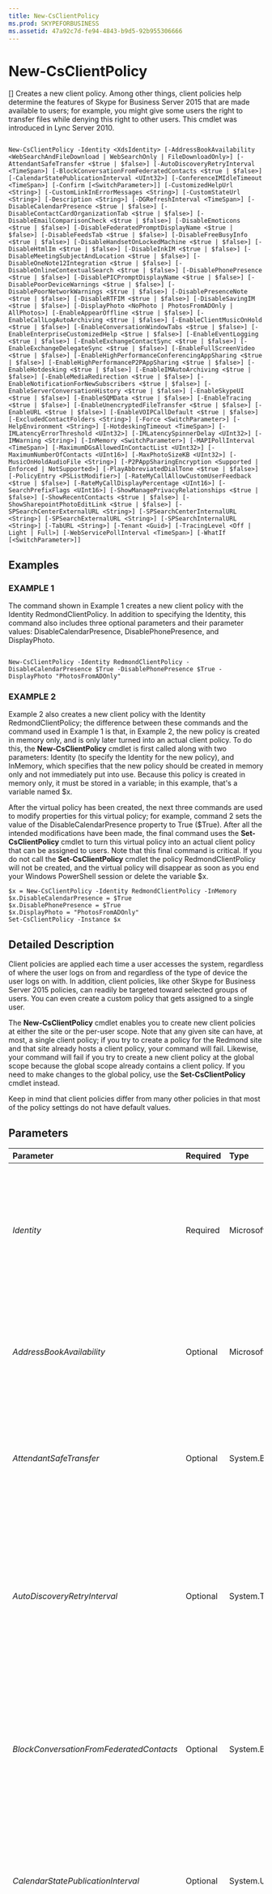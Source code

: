 ```yaml
---
title: New-CsClientPolicy
ms.prod: SKYPEFORBUSINESS
ms.assetid: 47a92c7d-fe94-4843-b9d5-92b955306666
---
```




# New-CsClientPolicy
[]
Creates a new client policy. Among other things, client policies help determine the features of Skype for Business Server 2015 that are made available to users; for example, you might give some users the right to transfer files while denying this right to other users. This cmdlet was introduced in Lync Server 2010.
  
    
    


```

New-CsClientPolicy -Identity <XdsIdentity> [-AddressBookAvailability <WebSearchAndFileDownload | WebSearchOnly | FileDownloadOnly>] [-AttendantSafeTransfer <$true | $false>] [-AutoDiscoveryRetryInterval <TimeSpan>] [-BlockConversationFromFederatedContacts <$true | $false>] [-CalendarStatePublicationInterval <UInt32>] [-ConferenceIMIdleTimeout <TimeSpan>] [-Confirm [<SwitchParameter>]] [-CustomizedHelpUrl <String>] [-CustomLinkInErrorMessages <String>] [-CustomStateUrl <String>] [-Description <String>] [-DGRefreshInterval <TimeSpan>] [-DisableCalendarPresence <$true | $false>] [-DisableContactCardOrganizationTab <$true | $false>] [-DisableEmailComparisonCheck <$true | $false>] [-DisableEmoticons <$true | $false>] [-DisableFederatedPromptDisplayName <$true | $false>] [-DisableFeedsTab <$true | $false>] [-DisableFreeBusyInfo <$true | $false>] [-DisableHandsetOnLockedMachine <$true | $false>] [-DisableHtmlIm <$true | $false>] [-DisableInkIM <$true | $false>] [-DisableMeetingSubjectAndLocation <$true | $false>] [-DisableOneNote12Integration <$true | $false>] [-DisableOnlineContextualSearch <$true | $false>] [-DisablePhonePresence <$true | $false>] [-DisablePICPromptDisplayName <$true | $false>] [-DisablePoorDeviceWarnings <$true | $false>] [-DisablePoorNetworkWarnings <$true | $false>] [-DisablePresenceNote <$true | $false>] [-DisableRTFIM <$true | $false>] [-DisableSavingIM <$true | $false>] [-DisplayPhoto <NoPhoto | PhotosFromADOnly | AllPhotos>] [-EnableAppearOffline <$true | $false>] [-EnableCallLogAutoArchiving <$true | $false>] [-EnableClientMusicOnHold <$true | $false>] [-EnableConversationWindowTabs <$true | $false>] [-EnableEnterpriseCustomizedHelp <$true | $false>] [-EnableEventLogging <$true | $false>] [-EnableExchangeContactSync <$true | $false>] [-EnableExchangeDelegateSync <$true | $false>] [-EnableFullScreenVideo <$true | $false>] [-EnableHighPerformanceConferencingAppSharing <$true | $false>] [-EnableHighPerformanceP2PAppSharing <$true | $false>] [-EnableHotdesking <$true | $false>] [-EnableIMAutoArchiving <$true | $false>] [-EnableMediaRedirection <$true | $false>] [-EnableNotificationForNewSubscribers <$true | $false>] [-EnableServerConversationHistory <$true | $false>] [-EnableSkypeUI <$true | $false>] [-EnableSQMData <$true | $false>] [-EnableTracing <$true | $false>] [-EnableUnencryptedFileTransfer <$true | $false>] [-EnableURL <$true | $false>] [-EnableVOIPCallDefault <$true | $false>] [-ExcludedContactFolders <String>] [-Force <SwitchParameter>] [-HelpEnvironment <String>] [-HotdeskingTimeout <TimeSpan>] [-IMLatencyErrorThreshold <UInt32>] [-IMLatencySpinnerDelay <UInt32>] [-IMWarning <String>] [-InMemory <SwitchParameter>] [-MAPIPollInterval <TimeSpan>] [-MaximumDGsAllowedInContactList <UInt32>] [-MaximumNumberOfContacts <UInt16>] [-MaxPhotoSizeKB <UInt32>] [-MusicOnHoldAudioFile <String>] [-P2PAppSharingEncryption <Supported | Enforced | NotSupported>] [-PlayAbbreviatedDialTone <$true | $false>] [-PolicyEntry <PSListModifier>] [-RateMyCallAllowCustomUserFeedback <$true | $false>] [-RateMyCallDisplayPercentage <UInt16>] [-SearchPrefixFlags <UInt16>] [-ShowManagePrivacyRelationships <$true | $false>] [-ShowRecentContacts <$true | $false>] [-ShowSharepointPhotoEditLink <$true | $false>] [-SPSearchCenterExternalURL <String>] [-SPSearchCenterInternalURL <String>] [-SPSearchExternalURL <String>] [-SPSearchInternalURL <String>] [-TabURL <String>] [-Tenant <Guid>] [-TracingLevel <Off | Light | Full>] [-WebServicePollInterval <TimeSpan>] [-WhatIf [<SwitchParameter>]]

```


## Examples


  
    
    

### EXAMPLE 1

The command shown in Example 1 creates a new client policy with the Identity RedmondClientPolicy. In addition to specifying the Identity, this command also includes three optional parameters and their parameter values: DisableCalendarPresence, DisablePhonePresence, and DisplayPhoto.
  
    
    

```

New-CsClientPolicy -Identity RedmondClientPolicy -DisableCalendarPresence $True -DisablePhonePresence $True -DisplayPhoto "PhotosFromADOnly"
```


### EXAMPLE 2

Example 2 also creates a new client policy with the Identity RedmondClientPolicy; the difference between these commands and the command used in Example 1 is that, in Example 2, the new policy is created in memory only, and is only later turned into an actual client policy. To do this, the **New-CsClientPolicy** cmdlet is first called along with two parameters: Identity (to specify the Identity for the new policy), and InMemory, which specifies that the new policy should be created in memory only and not immediately put into use. Because this policy is created in memory only, it must be stored in a variable; in this example, that's a variable named $x.
  
    
    
After the virtual policy has been created, the next three commands are used to modify properties for this virtual policy; for example, command 2 sets the value of the DisableCalendarPresence property to True ($True). After all the intended modifications have been made, the final command uses the **Set-CsClientPolicy** cmdlet to turn this virtual policy into an actual client policy that can be assigned to users. Note that this final command is critical. If you do not call the **Set-CsClientPolicy** cmdlet the policy RedmondClientPolicy will not be created, and the virtual policy will disappear as soon as you end your Windows PowerShell session or delete the variable $x.
  
    
    



```
$x = New-CsClientPolicy -Identity RedmondClientPolicy -InMemory
$x.DisableCalendarPresence = $True 
$x.DisablePhonePresence = $True 
$x.DisplayPhoto = "PhotosFromADOnly"
Set-CsClientPolicy -Instance $x
```


## Detailed Description

Client policies are applied each time a user accesses the system, regardless of where the user logs on from and regardless of the type of device the user logs on with. In addition, client policies, like other Skype for Business Server 2015 policies, can readily be targeted toward selected groups of users. You can even create a custom policy that gets assigned to a single user.
  
    
    
The **New-CsClientPolicy** cmdlet enables you to create new client policies at either the site or the per-user scope. Note that any given site can have, at most, a single client policy; if you try to create a policy for the Redmond site and that site already hosts a client policy, your command will fail. Likewise, your command will fail if you try to create a new client policy at the global scope because the global scope already contains a client policy. If you need to make changes to the global policy, use the **Set-CsClientPolicy** cmdlet instead.
  
    
    
Keep in mind that client policies differ from many other policies in that most of the policy settings do not have default values.
  
    
    

## Parameters



|**Parameter**|**Required**|**Type**|**Description**|
|:-----|:-----|:-----|:-----|
| _Identity_ <br/> |Required  <br/> |Microsoft.Rtc.Management.Xds.XdsIdentity  <br/> |Unique Identity to be assigned to the new policy. New client policies can be created at the site or per-user scope. To create a new site policy, use the prefix "site:" and the name of the site as your Identity. For example, use this syntax to create a new policy for the Redmond site:  `-Identity site:Redmond`. To create a new per-user policy, use an identity similar to this:  `-Identity SalesClientPolicy`.  <br/> |
| _AddressBookAvailability_ <br/> |Optional  <br/> |Microsoft.Rtc.Management.WritableConfig.Policy.Client.AddressBookAvailability  <br/> |Indicates how users are allowed to access information by using the Address Book Web Query service and/or by downloading a copy of the Address Book to their local computer).  `AddressBookAvailability` must be set to one of the following values: <br/>  `WebSearchAndFileDownload` <br/>  `WebSearchOnly` <br/>  `FileDownloadOnly` <br/> |
| _AttendantSafeTransfer_ <br/> |Optional  <br/> |System.Boolean  <br/> |When set to True, Attendant operates in "safe transfer" mode; this means that transferred calls that do not reach the intended recipient will reappear in the incoming area along with a "Failed Transfer" notice. When set to False, transferred calls that fail to reach the intended recipient will not reappear in the incoming area.  <br/> |
| _AutoDiscoveryRetryInterval_ <br/> |Optional  <br/> |System.TimeSpan  <br/> |After a failed connection attempt, specifies the amount of time Skype for Business waits before trying again to connect to Skype for Business Server 2015. The AutoDiscoveryRetryInterval can be set to value between 1 second and 60 minutes (1 hour), inclusive.  <br/> When specifying the AutoDiscoveryRetryInterval you must use the format hours:minutes:seconds. For example, to set the interval to 25 minutes use this syntax:  `- AutoDiscoveryRetryInterval 00:25:00` <br/> |
| _BlockConversationFromFederatedContacts_ <br/> |Optional  <br/> |System.Boolean  <br/> |When set to True, contacts from outside your organization will not be allowed to initiate instant messaging conversations with any user that this policy applies to. However, outside users will be able to participate in conversations as long as the internal user initiates that conversation. When set to False, outside contacts are allowed to send unsolicited instant messages to users in your organization.  <br/> |
| _CalendarStatePublicationInterval_ <br/> |Optional  <br/> |System.UInt32  <br/> |Specifies the amount of time, in seconds, that Skype for Business waits before retrieving calendar information from Microsoft Outlook and adding this data to your presence information.  <br/> For example, to set the CalendarStatePublicationInterval to 10 minutes (600 seconds) use this syntax:  <br/>  `- CalendarStatePublicationInterval 600` <br/> |
| _ConferenceIMIdleTimeout_ <br/> |Optional  <br/> |System.TimeSpan  <br/> |Indicates the number of minutes that a user can remain in an instant messaging session without either sending or receiving an instant message.  <br/> The ConferenceIMIdleTimeout must be less than or equal to 1 hour, and must be specified using the format hours:minutes:seconds. For example, this syntax sets the timeout value to 45 minutes:  <br/>  `-ConferenceIMIdleTimeout 00:45:00` <br/> |
| _Confirm_ <br/> |Optional  <br/> |System.Management.Automation.SwitchParameter  <br/> |Prompts you for confirmation before executing the command.  <br/> |
| _CustomizedHelpUrl_ <br/> |Optional  <br/> |System.String  <br/> |URL for custom help set up by an organization. This help, rather than the default product help, will be displayed any time a user clicks the Help menu in Skype for Business.  <br/> Customized help will not be available unless you also set EnableEnterpriseCustomizedHelp to True.  <br/> This parameter has been deprecated for use with Skype for Business Server 2015.  <br/> |
| _CustomLinkInErrorMessages_ <br/> |Optional  <br/> |System.String  <br/> |URL for the website that can be added to error messages that appear in Skype for Business. If a URL is specified, that URL will appear at the bottom of any error message that occurs in Skype for Business. Users can then click that link and be taken to a custom website that contains additional information, such as troubleshooting tips.  <br/> |
| _CustomStateUrl_ <br/> |Optional  <br/> |System.String  <br/> |Specifies the location of the XML file used to add custom presence states to Skype for Business. (Skype for Business allows up to four custom presence states in addition to the built-in states such as Available, Busy, and Do Not Disturb.) The location of the XML file should be specified using the HTTPS protocol.  <br/> |
| _Description_ <br/> |Optional  <br/> |System.String  <br/> |Allows administrators to provide additional information about a policy. For example, the Description might indicate which users the policy should be assigned to.  <br/> |
| _DGRefreshInterval_ <br/> |Optional  <br/> |System.TimeSpan  <br/> |Indicates the amount of time Skype for Business waits before automatically refreshing the membership list of any distribution group that has been "expanded" in the Contacts list. (Expanding a distribution group means displaying all the members in that group.) DGRefreshInterval can be set to any integer value between 30 seconds and 28,800 seconds (8 hours), inclusive. The default value is 28,800 seconds.  <br/> |
| _DisableCalendarPresence_ <br/> |Optional  <br/> |System.Boolean  <br/> |When set to True, calendar data taken from Microsoft Outlook will not be included in your presence information. When set to False, calendar data will be included in your presence information. For example, free/busy information will be reported in your contact card. Likewise, your status will automatically be set to Busy any time Outlook shows that you are in a meeting.  <br/> |
| _DisableContactCardOrganizationTab_ <br/> |Optional  <br/> |System.Boolean  <br/> |When set to True, the contact card Organization tab is not visible within the Skype for Business user interface. When set to False, the contact card Organization tab is available in Skype for Business.  <br/> |
| _DisableEmailComparisonCheck_ <br/> |Optional  <br/> |System.Boolean  <br/> |When set to True, Skype for Business will not attempt to verify that any currently running instance of Microsoft Outlook belongs to the same user running Skype for Business; for example, the software will not verify that both Outlook and Skype for Business are running under Ken Myer's user account. Instead, it will be assumed that the two applications are running under the same account and, in turn, will include contact and calendar data in Outlook with Skype for Business.  <br/> When set to False, Skype for Business will use SMTP addresses to verify that Outlook and Skype for Business are running under the same account. If the SMTP addresses do not match, then contact and calendar data in Outlook will not be incorporated into Skype for Business.  <br/> |
| _DisableEmoticons_ <br/> |Optional  <br/> |System.Boolean  <br/> |When set to True, users will not be able to send or receive emoticons in their instant messages; instead they will be see the text equivalent of those emoticons. For example, instead of seeing a graphical "smiley face," users will see the text equivalent:  <br/> : )  <br/> When set to False, users will be able to include emoticons in their instant messages, and to view emoticons in instant messages they receive.  <br/> |
| _DisableFederatedPromptDisplayName_ <br/> |Optional  <br/> |System.Boolean  <br/> |When set to True, any notification dialog box generated when you are added to a federated user's Contacts list will use the federated user's SIP address (for example, sip:kenmyer@fabrikam.com). When set to False, the notification dialog box will use the federated user's display name (for example, Ken Myer) instead.  <br/> |
| _DisableFeedsTab_ <br/> |Optional  <br/> |System.Boolean  <br/> |When set to True, the activity feeds tab will not be displayed in Skype for Business. When set to False, the feeds tab will be available within Skype for Business.  <br/> |
| _DisableFreeBusyInfo_ <br/> |Optional  <br/> |System.Boolean  <br/> |When set to True, free/busy information retrieved from Microsoft Outlook will not be displayed in your contact card. When set to False, free/busy information is displayed in your contact card. For example, your contact card might include a note similar to this:  <br/> Calendar: Free until 2:00 PM  <br/> |
| _DisableHandsetOnLockedMachine_ <br/> |Optional  <br/> |System.Boolean  <br/> |When set to True, users will not be able to use their Polycom handset if the computer that the handset is connected to is locked. To use the handset, users will first have to unlock the computer.  <br/> When set to False, users will be allowed to use their Polycom handset even if the computer the handset is connected to is locked.  <br/> |
| _DisableHtmlIm_ <br/> |Optional  <br/> |System.Boolean  <br/> |When set to True, any HTML text copied from a webpage will be converted to plain text when pasted into an instant message. When set to False, HTML formatting (such as font size and color, drop-down lists, and buttons) will be retained when pasted into an instant message.  <br/> Note that, even when set to False, scripts and other potentially malicious items (such as tags that play a sound) will not be copied into an instant message. You can copy and paste buttons and other controls into a message, but any scripts attached to those controls will automatically be removed.  <br/> |
| _DisableInkIM_ <br/> |Optional  <br/> |System.Boolean  <br/> |When set to True, users will not be allowed to receive instant messages containing Tablet PC ink. (Ink is a technology that enables you to insert handwritten notes into a document.) When set to False, users will be allowed to receive messages that contain Tablet PC ink.  <br/> |
| _DisableMeetingSubjectAndLocation_ <br/> |Optional  <br/> |System.Boolean  <br/> |When set to False, detailed information about a meeting -- namely, the meeting subject and the location where the meeting is being held -- will be displayed as a tooltip when you view free/busy information in a contact card. When set to True, this detailed information will not be displayed. To completely prevent the display of meeting-related information you should also set DisableCalendarPresence to True.  <br/> |
| _DisableOneNote12Integration_ <br/> |Optional  <br/> |System.Boolean  <br/> |
> [!NOTE]
> This setting applies to the Lync 2010 Client only. Lync 2013 or higher clients do not implement this setting. To disable Shared Notes in conference, refer to  [Set-CsConferencingPolicy](set-csconferencingpolicy.md) parameter AllowSharedNotes.
  
    
    

When set to True, the ability to start Microsoft OneNote from within Skype for Business (and the ability to automatically link instant messaging sessions and OneNote notes) is disabled. When set to False, the option Take Notes Using OneNote is enabled in Skype for Business. In addition, if you locate an instant message transcript in Microsoft Outlook's Conversation History, you can retrieve any OneNote notes associated with that conversation just by clicking the Edit conversation notes button.  <br/> |
| _DisableOnlineContextualSearch_ <br/> |Optional  <br/> |System.Boolean  <br/> |When set to True, disables the Find Previous Conversations menu option that appears when you right-click a user in your Contacts list. (This option enables you to search the Microsoft Outlook Conversation History folder for previous instant messaging sessions involving the user in question.) When set to False, the Find Previous Conversations option will be available when you right-click a user in your Contacts list.  <br/> Note that this setting only applies to users who are not running Microsoft Outlook in cached mode. That's because any searches conducted by those users must take place on Microsoft Exchange Server, and administrators might want to limit the network traffic generated by these searches. If you are running Outlook in cached mode, searches take place on a user's locally-cached copy of his or her Inbox. Cached searches are not affected by this setting.  <br/> |
| _DisablePhonePresence_ <br/> |Optional  <br/> |System.Boolean  <br/> |When set to True, Skype for Business does not take phone calls into consideration when determining your current status. When set to False, phone calls are taken into consideration when determining your status. For example, any time you are on the phone your status will automatically be set to Busy.  <br/> |
| _DisablePICPromptDisplayName_ <br/> |Optional  <br/> |System.Boolean  <br/> |When set to True, any notification dialog box generated when you are added to the Contacts list of a user with an account on a public instant messaging service such as MSN will display that person's SIP address (for example, sip:kenmyer@litwareinc.com). When set to False, the notification dialog box will use the person's display name (for example, Ken Myer) instead.  <br/> |
| _DisablePoorDeviceWarnings_ <br/> |Optional  <br/> |System.Boolean  <br/> |When set to True, Skype for Business will not issue warnings (for example, upon startup, in the Tuning Wizard, and in the Conversation window) if an audio or video device is not working correctly. When set to False, these warnings will be issued.  <br/> |
| _DisablePoorNetworkWarnings_ <br/> |Optional  <br/> |System.Boolean  <br/> |When set to True, Skype for Business will not display warnings about poor network quality.  <br/> |
| _DisablePresenceNote_ <br/> |Optional  <br/> |System.Boolean  <br/> |When set to True, any Out of Office message you configure in Microsoft Outlook will not be displayed as part of your presence information. When set to False, your Out of Office message will be displayed any time a user holds the mouse over your name in their Contacts list.  <br/> |
| _DisableRTFIM_ <br/> |Optional  <br/> |System.Boolean  <br/> |When both this setting and the DisableHtmlIm setting are set to True, prevents rich text formatting (for example, different fonts, font sizes, and font colors) from being used in instant messages; instead, all messages sent and received will be converted to plain text format. When set to False, rich text formatting will be allowed in instant messages.  <br/> |
| _DisableSavingIM_ <br/> |Optional  <br/> |System.Boolean  <br/> |When set to True, the options for saving an instant messaging session are removed from the menu bar in the Skype for Business Conversation window. When set to False, these options are available in the Conversation window.  <br/> Note that setting this value to True removes the menu options that make it easy for users to save instant messaging transcripts. However, it does not prevent users from copying all the text in a transcript to the clipboard, pasting that text into another application, and then saving the transcript that way.  <br/> |
| _DisplayPhoto_ <br/> |Optional  <br/> |Microsoft.Rtc.Management.WritableConfig.Policy.Client.DisplayPhoto  <br/> |Determines whether or not photos (of both the user and his or her contacts) will be displayed in Skype for Business. Valid settings are:  <br/> **NoPhoto** - Photos are not displayed in Skype for Business. <br/> **PhotosFromADOnly** - Only photos that have been published in Active Directory can be displayed. <br/> **AllPhotos** - Either Active Directory or custom photos can be displayed. <br/> The default value is **AllPhotos**.  <br/> |
| _EnableAppearOffline_ <br/> |Optional  <br/> |System.Boolean  <br/> |When set to True an additional presence state, Appear Offline, is available in Skype for Business. This state makes it appear as though the user is offline; however, he or she will actually be online and available to answer phone calls and respond to instant messages. When set to False, the Appear Offline presence state will not be available in Skype for Business.  <br/> |
| _EnableCallLogAutoArchiving_ <br/> |Optional  <br/> |System.Boolean  <br/> |When set to True, information about your incoming and outgoing phone calls is automatically saved to the Conversation History folder in Microsoft Outlook. (The actual call itself is not recorded. What is recorded is information such as who took part in the call; the length of the call; and whether this was an incoming or an outgoing call.) When set to False, this information is not saved to Outlook.  <br/> |
| _EnableClientMusicOnHold_ <br/> |Optional  <br/> |System.Boolean  <br/> |When set to True, music will be played any time a caller is placed on hold. When set to False, music will not be played any time a caller is placed on hold. The default value is False.  <br/> |
| _EnableConversationWindowTabs_ <br/> |Optional  <br/> |System.Boolean  <br/> |When set to True, supplemental information related to an instant messaging session will be displayed in a separate browser window. This type of information is available only for custom applications that use the Microsoft Unified Communications APIs. For example, customer service or support team personnel can automatically access related information while chatting with someone.  <br/> When set to False, supplemental information will not be displayed in a separate browser window. Although the user can still take part in an instant messaging session he or she will not have access to any additional information that accompanies the session.  <br/> This parameter has been deprecated for use with Skype for Business Server 2015.  <br/> |
| _EnableEnterpriseCustomizedHelp_ <br/> |Optional  <br/> |System.Boolean  <br/> |When set to True, users who click the Help menu in Skype for Business will be given custom help set up by the organization.  <br/> This parameter has been deprecated for use with Skype for Business Server 2015.  <br/> |
| _EnableEventLogging_ <br/> |Optional  <br/> |System.Boolean  <br/> |When set to True, detailed information about Skype for Business will be recorded in the Application event log. When set to False, only major events (such as the failure to connect to Skype for Business Server 2015) are recorded in the event log.  <br/> |
| _EnableExchangeContactSync_ <br/> |Optional  <br/> |System.Boolean  <br/> |When set to True (the default value) Skype for Business creates a corresponding personal contact in Microsoft Outlook for each person on a user's Skype for Business Contacts list.  <br/> |
| _EnableExchangeDelegateSync_ <br/> |Optional  <br/> |System.Boolean  <br/> |When set to True, delegates that a user has configured in Microsoft Exchange will be allowed to schedule meetings for that user.  <br/> |
| _EnableFullScreenVideo_ <br/> |Optional  <br/> |System.Boolean  <br/> |When set to True, this parameter does two things: 1) enables full-screen video (with the correct aspect ratio) for Skype for Business calls; and, 2) disables video preview for Skype for Business calls. When set to False, full-screen video is not available in Skype for Business, but video preview is available.  <br/> |
| _EnableHighPerformanceConferencingAppSharing_ <br/> |Optional  <br/> |System.Boolean  <br/> |When set to True, enables better performance in applications (such as CAD/CAM applications) that have a high screen refresh rate. However, this improved performance will reduce the system resources and network bandwidth available to other applications.  <br/> |
| _EnableHighPerformanceP2PAppSharing_ <br/> |Optional  <br/> |System.Boolean  <br/> |When set to True, allows a peer-to-peer application sharing session to exceed the maximum frame rate of 2.5 frames per second. The default value is False.  <br/> |
| _EnableHotdesking_ <br/> |Optional  <br/> |System.Boolean  <br/> |When set to True, enables users to log on to a phone running Skype for Business Phone Edition in a shared workspace by using their Skype for Business Server 2015 account. (Among other things, this provides the user access to his or her contacts.) When set to False, users are not allowed to log on to a phone by using their own credentials.  <br/> Note that this setting applies only to common area phones and not to users. When set to True and applied to a common area phone, any user will be able to log on to that phone using his or her credentials. When set to False, no users will be allowed to log on to a common area phone where this policy setting has been applied.  <br/> |
| _EnableIMAutoArchiving_ <br/> |Optional  <br/> |System.Boolean  <br/> |When set to True, a transcript of every instant messaging session that a user takes part in will be saved to the Conversation History folder in Microsoft Outlook. When set to False, these transcripts will not be saved automatically. (However, users will have the option to manually save instant messaging transcripts.)  <br/> |
| _EnableMediaRedirection_ <br/> |Optional  <br/> |System.Boolean  <br/> |When set to True ($True) allows audio and video streams to be separated from other network traffic; in turn, this allows client devices to do encoding and decoding of audio and video locally. Media redirection typically results in lower bandwidth usage, higher server scalability, and a more-optimal user experience compared to similar techniques such as device remoting or codec compression.  <br/> |
| _EnableNotificationForNewSubscribers_ <br/> |Optional  <br/> |System.Boolean  <br/> |When set to True, any time you are added to someone's Contacts list you will receive notification that you have been added to the list. In addition, the notification dialog box will provide options for you to add this person to your Contacts list, or to block them from viewing your presence information. When set to False, you will not be notified if you are added to someone's Contacts list.  <br/> |
| _EnableServerConversationHistory_ <br/> |Optional  <br/> |System.Boolean  <br/> |When set to True ($True), allows conversation histories, missed call notifications, and missed IM notifications to be stored on the server instead of in client mailboxes. This makes it easier for users to retrieve that information from a mobile device.  <br/> The default value is False ($False).  <br/> |
| _EnableSkypeUI_ <br/> |Optional  <br/> |System.Boolean  <br/> |When set to True ($True), this parameter allows administrators to enable the Skype for Business user interface instead of the Lync interface for the Skype for Business client.  <br/> |
| _EnableSQMData_ <br/> |Optional  <br/> |System.Boolean  <br/> |Note: This setting has been deprecated for Skype for Business Server 2015.  <br/> When EnableSQMData is set to True, the user will not automatically be enrolled in the Customer Experience Program. However, Skype for Business will provide the user with the option to join the program.  <br/> When set to False, the user will not be enrolled in the Customer Experience Improvement Program. In addition, Skype for Business will not give users the option of joining the program. The only way for a user to participate in the CEIP program is for **EnableSQMData** to be set to True and the user to then manually opt-in to the program. <br/> |
| _EnableTracing_ <br/> |Optional  <br/> |System.Boolean  <br/> |When set to True, software tracing will be enabled in Skype for Business; when set to False, software tracing will be disabled. Software tracing involves keeping a detailed record of everything that a program does (including tracking API calls). Tracing is mostly useful to developers and to application support personnel.  <br/> |
| _EnableUnencryptedFileTransfer_ <br/> |Optional  <br/> |System.Boolean  <br/> |When set to True, users will be allowed to exchange files with external users whose instant messaging software does not support encrypted file transfers. When set to False, users will only be able to exchange files with external users who have software that supports encrypted file transfers.  <br/> |
| _EnableURL_ <br/> |Optional  <br/> |System.Boolean  <br/> |When set to True, hyperlinks embedded in an instant message will be "clickable;" that is, users can click that link and their web browser will open to the specified location. When set to False, hyperlinks will appear in instant messages as plain text. To navigate to the location, users will need to copy the link text and paste it into their web browser.  <br/> |
| _EnableVOIPCallDefault_ <br/> |Optional  <br/> |System.Boolean  <br/> |When set to True, a Skype for Business call will be placed any time a user employs the click-to-call feature.  <br/> This policy setting only affects the initial state of the click-to-call feature. If the user modifies the value of the click-to-call setting then the user-selected value will override this policy setting. After a user has modified the click-to-call setting that setting will remain in use and will not be affected by the **EnableVOIPCallDefault** policy. <br/> |
| _ExcludedContactFolders_ <br/> |Optional  <br/> |System.String  <br/> |Indicates which Microsoft Outlook contact folders (if any) should not be searched any time Skype for Business searches for new contacts. Multiple folders can be specified by separating the folder names using semicolons; for example,  `-ExcludedContactFolders "SenderPhotoContacts;OtherContacts".` <br/> > [!NOTE]> When using a Skype for Business client, with either Office 2013 or Office 2016, this policy won't work in the same way. > In that combination, the Skype for Business client uses the search capabilities of Office (mso.dll), which finds contacts from Exchange mailbox contact folders. There isn't an option to suppress the search of those contact folders for the Office search component.           |
| _Force_ <br/> |Optional  <br/> |System.Management.Automation.SwitchParameter  <br/> |Suppresses the display of any non-fatal error message that might occur when running the command.  <br/> |
| _HelpEnvironment_ <br/> |Optional  <br/> |System.String  <br/> |When set to Office 365, the Skype for Business Online client help documentation for Skype for Business will be shown to users rather than the on-premises help shown by default. You can either set **HelpEnvironment** to Office 365 or to a null value ($Null). If set to a null value (the default value) then the on-premises help will be shown to users. <br/> |
| _HotdeskingTimeout_ <br/> |Optional  <br/> |System.TimeSpan  <br/> |Timeout interval for a user logged on to a hot-desked phone. (A hot-desked phone is a phone running Skype for Business Phone Edition that is located in a shared workspace, and that users can log on to by using their Skype for Business Server 2015 account.) The hot-desk timeout specifies the number of minutes that can elapse before a user is automatically logged off of a hot-desked phone. When specifying a hot desking timeout you must use the format hours:minutes:seconds. For example, this syntax sets the hot desking timeout interval to 45 minutes:  <br/>  `-HotdeskingTimeout 00:45:00` <br/> Note that this policy setting applies only to common area phones and not to users. The default value is 5 minutes (00:05:00), and the minimum value is 30 seconds (00:00:30).  <br/> |
| _IMLatencyErrorThreshold_ <br/> |Optional  <br/> |System.UInt32  <br/> |If IM latency is greater than the threshold value (in milliseconds), the client will submit a CER.  <br/> |
| _IMLatencySpinnerDelay_ <br/> |Optional  <br/> |System.UInt32  <br/> |Amount of time, in milliseconds, to wait before showing the spinner in the client when IM message delivery is delayed.  <br/> |
| _IMWarning_ <br/> |Optional  <br/> |System.String  <br/> |When configured, the specified message appears in the Conversation window each time a user takes part in an instant messaging session. For example, if IMWarning is set to "All information is the property of Litwareinc" then that message will appear in the Conversation window each time a user takes part in an instant messaging session.  <br/> If set to a null value ($Null), then no message appears in the Conversation window.  <br/> Your warning message should be limited to 256 characters, and can only contain plain text. You cannot use any formatting (such as boldface or italics) and you cannot clickable URLs within the text.  <br/> |
| _InMemory_ <br/> |Optional  <br/> |System.Management.Automation.SwitchParameter  <br/> |Creates an object reference without actually committing the object as a permanent change. If you assign the output of this cmdlet called with this parameter to a variable, you can make changes to the properties of the object reference and then commit those changes by calling this cmdlet's matching **Set-<cmdlet>**. <br/> |
| _MAPIPollInterval_ <br/> |Optional  <br/> |System.TimeSpan  <br/> |Important: This parameter has been deprecated for use with Skype for Business Server 2015.  <br/> For users of Microsoft Exchange Server 2003, MAPIPollInterval specifies how often Skype for Business retrieves calendar data from the Exchange public folders. MAPIPollInterval can be set to any value between 1 second and 1 hour; inclusive. To configure the MAPI poll interval, use the format hours:minutes:seconds. For example, this command sets the MAPI poll interval to 45 minutes:  <br/>  `-MapiPollInterval 00:45:00` <br/> |
| _MaximumDGsAllowedInContactList_ <br/> |Optional  <br/> |System.UInt32  <br/> |Indicates the maximum number of distribution groups that a user can configure as a contact. MaximumDGsAllowedInContactList can be set to any integer value between 0 and 64, inclusive. The default value is 10.  <br/> |
| _MaximumNumberOfContacts_ <br/> |Optional  <br/> |System.UInt16  <br/> |Indicates the maximum number of contacts a user is allowed to have. The maximum contacts can be set to any integer value between 0 and 1000, inclusive. When set to 0, that prevents the user from having any contacts.  <br/> |
| _MaxPhotoSizeKB_ <br/> |Optional  <br/> |System.UInt32  <br/> |Indicates the maximum size (in kilobytes) for photos displayed in Skype for Business.  <br/> The default value is 30 kilobytes.  <br/> |
| _MusicOnHoldAudioFile_ <br/> |Optional  <br/> |System.String  <br/> |Path to the audio file to be played when a caller is placed on hold. If a value is configured for this property, then music on hold will be enabled and users will not be allowed to disable the feature. If no value is configured for this property, then users can specify their own music-on-hold file, provided that EnableClientMusicOnHold is set to True.  <br/> |
| _P2PAppSharingEncryption_ <br/> |Optional  <br/> |Microsoft.Rtc.Management.WritableConfig.Policy.Client.P2PAppSharingEncryption  <br/> |Indicates whether or not desktop and application sharing data exchanged during a peer-to-peer conversation is encrypted. Allowed values are:  <br/> Supported. Desktop and application sharing data will be encrypted, if possible.  <br/> Enforced. Desktop and application sharing data must be encrypted. If the data cannot be encrypted, then desktop and application sharing will not be enabled for the conversation.  <br/> NotSupported. Desktop and application sharing data will not be encrypted.  <br/> |
| _PlayAbbreviatedDialTone_ <br/> |Optional  <br/> |System.Boolean  <br/> |When set to True, a 3-second dial tone will be played any time a Skype for Business-compatible handset is taken off the hook. (A Skype for Business handset looks like a standard telephone, but plugs into a USB port on a computer and is used to make Skype for Business calls rather than "regular" phone calls.) When set to False, a 30-second dial tone is played any time a Skype for Business-compatible handset is taken off the hook.  <br/> |
| _PolicyEntry_ <br/> |Optional  <br/> |System.Management.Automation.PSListModifier  <br/> |Provides a way to add settings not covered by the default parameters. For example, when testing pre-release versions of Lync 2010 it was possible to add a Send Feedback option to the user interface. That was done by using code similar to this:  <br/>  `$x = New-CsClientPolicyEntry -Name "OnlineFeedbackURL" -Value "http://www.litwareinc.com/feedback"Set-CsClientPolicy -Identity global -PolicyEntry @{Add=$x}` <br/> For more details and examples, see the  [New-CsClientPolicyEntry](new-csclientpolicyentry.md) cmdlet help topic. <br/> |
| _RateMyCallAllowCustomUserFeedback_ <br/> |Optional  <br/> |System.Boolean  <br/> |PARAMVALUE: $true | $false  <br/> |
| _RateMyCallDisplayPercentage_ <br/> |Optional  <br/> |System.UInt16  <br/> |PARAMVALUE: UInt16  <br/> |
| _SearchPrefixFlags_ <br/> |Optional  <br/> |System.UInt16  <br/> |Represents the Address Book attributes that should be used any time a user searches for a new contact. The search prefix flags are constructed as a binary number like 11101111, in which a 1 indicates that the attribute should be searched and a 0 indicates that the attribute should not be searched. The attributes in the binary value are (from right to left):  <br/> Primary email address  <br/> Email alias  <br/> All email addresses  <br/> Company  <br/> Display name  <br/> First name  <br/> Last name  <br/> The binary value 1110111 means that all attributes should be searched except attribute 4: Company. To search only last name, first name, and display name you would construct this value:  <br/> 1110000  <br/> After the binary value has been constructed, it must then be converted to a decimal value before being assigned to SearchPrefixFlags. To convert a binary number to a decimal number, you can use the a Windows PowerShell command similar to this:  <br/> [Convert]::ToInt32("1110111", 2)  <br/> |
| _ShowManagePrivacyRelationships_ <br/> |Optional  <br/> |System.Boolean  <br/> |When set to True, shows the Relationships option in the Skype for Business Contacts list window. When set to False, hides the Relationships option.  <br/> Note that this setting applies only to Lync 2010. Skype for Business will not show these relationships even if ShowManagePrivacyRelationships has been set to True.  <br/> The default value is False.  <br/> |
| _ShowRecentContacts_ <br/> |Optional  <br/> |System.Boolean  <br/> |This parameter currently has no effect on the client.  <br/> |
| _ShowSharepointPhotoEditLink_ <br/> |Optional  <br/> |System.Boolean  <br/> |If set to True, Skype for Business will include a link that enables users to edit the personal photo stored on their SharePoint My Site. The default value is False, which means that Skype for Business will not include a link to the SharePoint My Site.  <br/> |
| _SPSearchCenterExternalURL_ <br/> |Optional  <br/> |System.String  <br/> |External URL for the SharePoint site used for keyword searches (also known as expert searches). This URL will appear at the bottom of any keyword search results that appear in Skype for Business. If the user clicks this URL, his or her web browser will open up to the SharePoint site, giving the user the opportunity to conduct searches using the search capabilities of SharePoint. (SharePoint offers more search options than does Skype for Business.)  <br/> SPSearchCenterExternalURL represents the URL for external users; that is, for users logging on from outside the organization's firewall. The parameter SPSearchCenterInternalURL is for users who log on from inside the firewall.  <br/> |
| _SPSearchCenterInternalURL_ <br/> |Optional  <br/> |System.String  <br/> |Internal URL for the SharePoint site used for keyword searches (also known as expert searches). This URL will appear at the bottom of any keyword search results that appear in Skype for Business. If the user clicks this URL, his or her web browser will open up to the SharePoint site, giving the user the opportunity to conduct searches using the search capabilities of SharePoint. (SharePoint offers more search options than Skype for Business does.)  <br/> SPSearchCenterInternalURL represents the URL for internal users; that is, for users logging on from inside the organization's firewall. The parameter SPSearchCenterExternalURL is for users who log on from outside the firewall.  <br/> |
| _SPSearchExternalURL_ <br/> |Optional  <br/> |System.String  <br/> |External URL for the SharePoint site used for keyword searches (also known as expert searches). Skype for Business will use the SharePoint site located at this URL any time an external user (that is, a user who has accessed the system from outside the organization's firewall) conducts a keyword search.  <br/> |
| _SPSearchInternalURL_ <br/> |Optional  <br/> |System.String  <br/> |Internal URL for the SharePoint site used for keyword searches (also known as expert searches). Skype for Business will use the SharePoint site located at this URL any time an internal user (that is, a user who has logged on from inside the organization's firewall) conducts a keyword search.  <br/> |
| _TabURL_ <br/> |Optional  <br/> |System.String  <br/> |Specifies the location of the XML file used to create custom tabs located at the bottom of the Skype for Business Contacts list window. This parameter has been deprecated for use with Skype for Business Server 2015.  <br/> |
| _Tenant_ <br/> |Optional  <br/> |System.Guid  <br/> |Globally unique identifier (GUID) of the Skype for Business Online tenant account for whom the new client policy is being created. For example:  <br/>  `-Tenant "38aad667-af54-4397-aaa7-e94c79ec2308"` <br/> You can return the tenant ID for each of your Skype for Business Online tenants by running this command:  <br/>  `Get-CsTenant | Select-Object DisplayName, TenantID` <br/> |
| _TracingLevel_ <br/> |Optional  <br/> |Microsoft.Rtc.Management.WritableConfig.Policy.Client.TracingLevel  <br/> |Enables Administrators to manage event tracing and logging in Skype for Business. Allowed values are:  <br/> Off - Tracing is disabled and the user cannot change this setting.  <br/> Light - Minimal tracing is performed, and the user cannot change this setting.  <br/> Full - Verbose tracing is performed, and the user cannot change this setting.  <br/> By default TracingLevel is set to Light.  <br/> |
| _WebServicePollInterval_ <br/> |Optional  <br/> |System.TimeSpan  <br/> |For users of Microsoft Exchange Server 2007 and later versions of the product, WebServicePollInterval specifies how often Skype for Business retrieves calendar data from Microsoft Exchange Server Web Services. WebServicePollInterval can be set to any value between 1 second and 1 hour; inclusive. To configure the Web Service poll interval, use the format hours:minutes:seconds. For example, this command sets the Web Service poll interval to 45 minutes:  <br/>  `-WebServicePollInterval 00:45:00` <br/> Note that this setting does not apply to users whose email account is on Exchange 2003. For those users, calendar retrieval is managed using MAPIPollInterval.  <br/> |
| _WhatIf_ <br/> |Optional  <br/> |System.Management.Automation.SwitchParameter  <br/> |Describes what would happen if you executed the command without actually executing the command.  <br/> |
| _BypassDualWrite_ <br/> |Optional  <br/> |System.Boolean  <br/> |PARAMVALUE: $true | $false  <br/> |
| _EnableClientAutoPopulateWithTeam_ <br/> |Optional  <br/> |System.Boolean  <br/> |PARAMVALUE: $true | $false  <br/> |
| _EnableExchangeContactsFolder_ <br/> |Optional  <br/> |System.Boolean  <br/> |PARAMVALUE: $true | $false  <br/> |
| _EnableMeetingEngagement_ <br/> |Optional  <br/> |System.Boolean  <br/> |PARAMVALUE: $true | $false  <br/> |
| _EnableViewBasedSubscriptionMode_ <br/> |Optional  <br/> |System.Boolean  <br/> |PARAMVALUE: $true | $false  <br/> |
| _PublicationBatchDelay_ <br/> |Optional  <br/> |System.UInt32  <br/> |PARAMVALUE: UInt32  <br/> |
| _RequireContentPin_ <br/> |Optional  <br/> |System.String  <br/> |PARAMVALUE: String  <br/> |
| _SupportModernFilePicker_ <br/> |Optional  <br/> |System.Boolean  <br/> |PARAMVALUE: $true | $false  <br/> |
| _TelemetryTier_ <br/> |Optional  <br/> |System.String  <br/> |PARAMVALUE: String  <br/> |
   

## Input Types

None. The **New-CsClientPolicy** cmdlet does not accept pipelined input.
  
    
    

## Return Types

The **New-CsClientPolicy** cmdlet creates new instances of the Microsoft.Rtc.Management.WritableConfig.Policy.Client.ClientPolicy object.
  
    
    

## See also


#### 


  
    
    
 [Get-CsClientPolicy](get-csclientpolicy.md)
  
    
    
 [Grant-CsClientPolicy](grant-csclientpolicy.md)
  
    
    
 [New-CsClientPolicyEntry](new-csclientpolicyentry.md)
  
    
    
 [Remove-CsClientPolicy](remove-csclientpolicy.md)
  
    
    
 [Set-CsClientPolicy](set-csclientpolicy.md)
